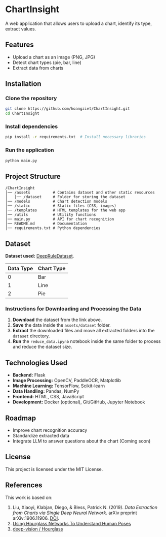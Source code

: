 #  ChartInsight  

A web application that allows users to upload a chart, identify its type, extract values.  

## Features  
- Upload a chart as an image (PNG, JPG)  
- Detect chart types (pie, bar, line)  
- Extract data from charts  

##  Installation  
###  Clone the repository  
```bash
git clone https://github.com/hoangziet/ChartInsight.git
cd ChartInsight
```  
###  Install dependencies  
```bash
pip install -r requirements.txt  # Install necessary libraries
```  
###  Run the application  
```bash
python main.py  
```  

##  Project Structure  
```
/ChartInsight
│── /assets          # Contains dataset and other static resources
│   │── /dataset     # Folder for storing the dataset 
│── /models          # Chart detection models
│── /static          # Static files (CSS, images)
│── /templates       # HTML templates for the web app
│── /utils           # Utility functions
│── main.py          # API for chart recognition
│── README.md        # Documentation
│── requirements.txt # Python dependencies
```  

##  Dataset  

**Dataset used:** [DeepRuleDataset](https://huggingface.co/datasets/niups/DeepRuleDataset/tree/main).  

| Data Type | Chart Type |  
|-----------|------------|  
| 0         | Bar        |  
| 1         | Line       |  
| 2         | Pie        |  

### Instructions for Downloading and Processing the Data  
1. **Download** the dataset from the link above.  
2. **Save** the data inside the `assets/dataset` folder.  
3. **Extract** the downloaded files and move all extracted folders into the `dataset` directory.  
4. **Run** the `reduce_data.ipynb` notebook inside the same folder to process and reduce the dataset size.  

## Technologies Used  
- **Backend:** Flask
- **Image Processing:** OpenCV, PaddleOCR, Matplotlib  
- **Machine Learning:** TensorFlow, Scikit-learn  
- **Data Handling:** Pandas, NumPy  
- **Frontend:** HTML, CSS, JavaScript
- **Development:** Docker (optional), Git/GitHub, Jupyter Notebook

## Roadmap  
- Improve chart recognition accuracy  
- Standardize extracted data  
- Integrate LLM to answer questions about the chart (Coming soon) 

##  License  
This project is licensed under the MIT License.  

##  References  
This work is based on:  
1. Liu, Xiaoyi, Klabjan, Diego, & Bless, Patrick N. (2019). *Data Extraction from Charts via Single Deep Neural Network*. arXiv preprint arXiv:1906.11906. [DOI](https://doi.org/10.48550/arXiv.1906.11906).  
2. [Using Hourglass Networks To Understand Human Poses](https://medium.com/towards-data-science/using-hourglass-networks-to-understand-human-poses-1e40e349fa15)  
3. [deep-vision / Hourglass](https://github.com/ethanyanjiali/deep-vision/tree/master/Hourglass)

   
